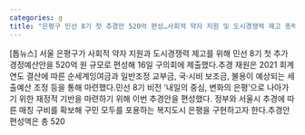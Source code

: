 ```yaml
---
categories: g
title: "은평구 민선 8기 첫 추경안 520억 편성…사회적 약자 지원 및 도시경쟁력 제고 총력"
---
```

[톱뉴스] 서울 은평구가 사회적 약자 지원과 도시경쟁력 제고를 위해 민선 8기 첫 추가경정예산안을 520억 원 규모로 편성해 16일 구의회에 제출했다.추경 재원은 2021 회계연도 결산에 따른 순세계잉여금과 일반조정 교부금, 국·시비 보조금, 불용이 예상되는 세출예산 조정 등을 통해 마련했다.민선 8기 비전 ‘내일의 중심, 변화의 은평’으로 나아가기 위한 재정적 기반을 마련하기 위해 이번 추경안을 편성했다. 정부와 서울시 추경에 따른 매칭 구비를 확보해 구민 모두를 포용하는 복지도시 은평을 구현하고자 한다.추경안 편성액은 총 520